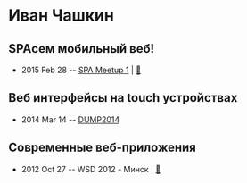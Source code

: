 # Иван Чашкин

## SPAсем мобильный веб!
- 2015 Feb 28 -- [SPA Meetup 1](http://www.youtube.com/watch?v=09gkGSYk304)  | [:notebook:](http://chashkin.com/meetups/moscowspa/)  
## Веб интерфейсы на touch устройствах
- 2014 Mar 14 -- [DUMP2014](https://www.youtube.com/watch?v=qvcQUoLAWM4)    
## Современные веб-приложения
- 2012 Oct 27 -- WSD 2012 - Минск  | [:notebook:](https://wsd.events/2012/10/27/pres/webapps.pdf)  
